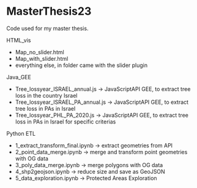 # MasterThesis23
Code used for my master thesis.

HTML_vis
- Map_no_slider.html
- Map_with_slider.html
- everything else, in folder came with the slider plugin

Java_GEE
- Tree_lossyear_ISRAEL_annual.js    	 -> JavaScriptAPI GEE, to extract tree loss in the country Israel
- Tree_lossyear_ISRAEL_PA_annual.js 	 -> JavaScriptAPI GEE, to extract tree loss in PAs in Israel
- Tree_lossyear_PHL_PA_2020.js	       -> JavaScriptAPI GEE, to extract tree loss in PAs in Israel for specific criterias
	
Python ETL
- 1_extract_transform_final.ipynb  -> extract geometries from API
- 2_point_data_merge.ipynb	       -> merge and transform point geometries with OG data
- 3_poly_data_merge.ipynb	         -> merge polygons with OG data
- 4_shp2geojson.ipynb		           -> reduce size and save as GeoJSON
- 5_data_exploration.ipynb	       -> Protected Areas Exploration


